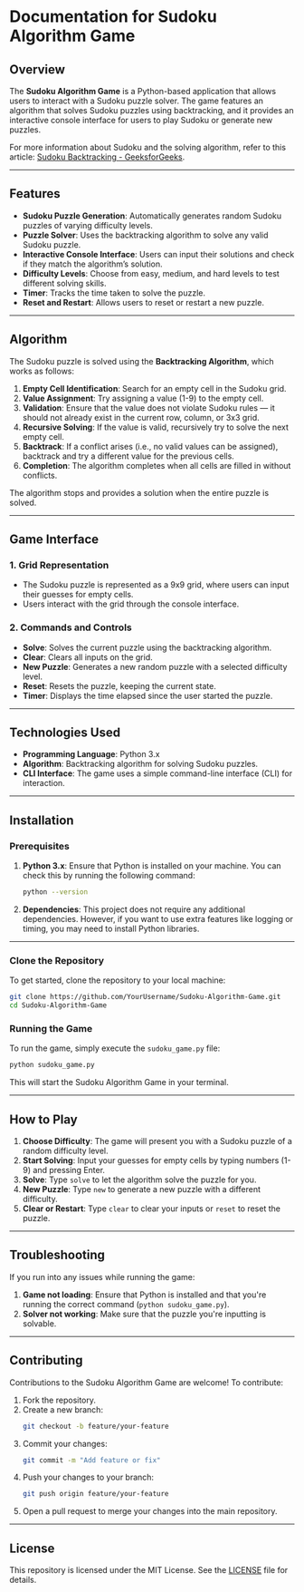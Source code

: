 # Documentation for Sudoku Algorithm Game

## Overview

The **Sudoku Algorithm Game** is a Python-based application that allows users to interact with a Sudoku puzzle solver. The game features an algorithm that solves Sudoku puzzles using backtracking, and it provides an interactive console interface for users to play Sudoku or generate new puzzles. 

For more information about Sudoku and the solving algorithm, refer to this article: [Sudoku Backtracking - GeeksforGeeks](https://www.geeksforgeeks.org/sudoku-backtracking-7/).

---

## Features

- **Sudoku Puzzle Generation**: Automatically generates random Sudoku puzzles of varying difficulty levels.
- **Puzzle Solver**: Uses the backtracking algorithm to solve any valid Sudoku puzzle.
- **Interactive Console Interface**: Users can input their solutions and check if they match the algorithm’s solution.
- **Difficulty Levels**: Choose from easy, medium, and hard levels to test different solving skills.
- **Timer**: Tracks the time taken to solve the puzzle.
- **Reset and Restart**: Allows users to reset or restart a new puzzle.

---

## Algorithm

The Sudoku puzzle is solved using the **Backtracking Algorithm**, which works as follows:

1. **Empty Cell Identification**: Search for an empty cell in the Sudoku grid.
2. **Value Assignment**: Try assigning a value (1-9) to the empty cell.
3. **Validation**: Ensure that the value does not violate Sudoku rules — it should not already exist in the current row, column, or 3x3 grid.
4. **Recursive Solving**: If the value is valid, recursively try to solve the next empty cell.
5. **Backtrack**: If a conflict arises (i.e., no valid values can be assigned), backtrack and try a different value for the previous cells.
6. **Completion**: The algorithm completes when all cells are filled in without conflicts.

The algorithm stops and provides a solution when the entire puzzle is solved.

---

## Game Interface

### 1. **Grid Representation**
   - The Sudoku puzzle is represented as a 9x9 grid, where users can input their guesses for empty cells.
   - Users interact with the grid through the console interface.

### 2. **Commands and Controls**
   - **Solve**: Solves the current puzzle using the backtracking algorithm.
   - **Clear**: Clears all inputs on the grid.
   - **New Puzzle**: Generates a new random puzzle with a selected difficulty level.
   - **Reset**: Resets the puzzle, keeping the current state.
   - **Timer**: Displays the time elapsed since the user started the puzzle.

---

## Technologies Used

- **Programming Language**: Python 3.x
- **Algorithm**: Backtracking algorithm for solving Sudoku puzzles.
- **CLI Interface**: The game uses a simple command-line interface (CLI) for interaction.

---

## Installation

### Prerequisites

1. **Python 3.x**: Ensure that Python is installed on your machine. You can check this by running the following command:

   ```bash
   python --version
   ```

2. **Dependencies**: This project does not require any additional dependencies. However, if you want to use extra features like logging or timing, you may need to install Python libraries.

---

### Clone the Repository

To get started, clone the repository to your local machine:

```bash
git clone https://github.com/YourUsername/Sudoku-Algorithm-Game.git
cd Sudoku-Algorithm-Game
```

### Running the Game

To run the game, simply execute the `sudoku_game.py` file:

```bash
python sudoku_game.py
```

This will start the Sudoku Algorithm Game in your terminal.

---

## How to Play

1. **Choose Difficulty**: The game will present you with a Sudoku puzzle of a random difficulty level.
2. **Start Solving**: Input your guesses for empty cells by typing numbers (1-9) and pressing Enter.
3. **Solve**: Type `solve` to let the algorithm solve the puzzle for you.
4. **New Puzzle**: Type `new` to generate a new puzzle with a different difficulty.
5. **Clear or Restart**: Type `clear` to clear your inputs or `reset` to reset the puzzle.

---

## Troubleshooting

If you run into any issues while running the game:

1. **Game not loading**: Ensure that Python is installed and that you're running the correct command (`python sudoku_game.py`).
2. **Solver not working**: Make sure that the puzzle you're inputting is solvable.

---

## Contributing

Contributions to the Sudoku Algorithm Game are welcome! To contribute:

1. Fork the repository.
2. Create a new branch:
   ```bash
   git checkout -b feature/your-feature
   ```
3. Commit your changes:
   ```bash
   git commit -m "Add feature or fix"
   ```
4. Push your changes to your branch:
   ```bash
   git push origin feature/your-feature
   ```
5. Open a pull request to merge your changes into the main repository.

---

## License

This repository is licensed under the MIT License. See the [LICENSE](LICENSE) file for details.

